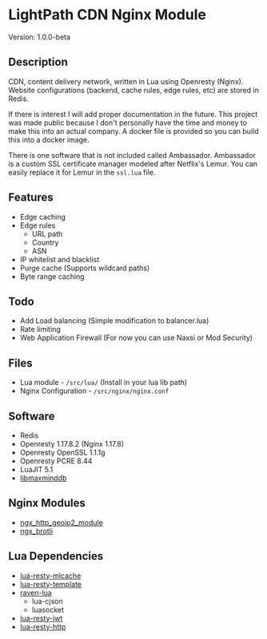 # LightPath CDN Nginx Module
Version: 1.0.0-beta

## Description
CDN, content delivery network, written in Lua using Openresty (Nginx). Website configurations (backend, cache rules, edge rules, etc) are stored in Redis.  

If there is interest I will add proper documentation in the future. This project was made public because I don't personally have the time and money to make this into an actual company. A docker file is provided so you can build this into a docker image.

There is one software that is not included called Ambassador. Ambassador is a custom SSL certificate manager modeled after Netflix's Lemur. You can easily replace it for Lemur in the `ssl.lua` file. 

## Features
* Edge caching
* Edge rules
  * URL path
  * Country
  * ASN
* IP whitelist and blacklist
* Purge cache (Supports wildcard paths)
* Byte range caching

## Todo
* Add Load balancing (Simple modification to balancer.lua)
* Rate limiting 
* Web Application Firewall (For now you can use Naxsi or Mod Security)

## Files
* Lua module - `/src/lua/` (Install in your lua lib path)
* Nginx Configuration - `/src/nginx/nginx.conf`

## Software
* Redis
* Openresty 1.17.8.2 (Nginx 1.17.8)
* Openresty OpenSSL 1.1.1g
* Openresty PCRE 8.44
* LuaJIT 5.1
* [libmaxminddb](https://github.com/maxmind/libmaxminddb)

## Nginx Modules
* [ngx_http_geoip2_module](https://github.com/leev/ngx_http_geoip2_module)
* [ngx_brotli](https://github.com/google/ngx_brotli)

## Lua Dependencies
* [lua-resty-mlcache](https://github.com/thibaultcha/lua-resty-mlcache)
* [lua-resty-template](https://github.com/bungle/lua-resty-template)
* [raven-lua](https://github.com/cloudflare/raven-lua)
  * lua-cjson
  * luasocket
* [lua-resty-jwt](https://github.com/cdbattags/lua-resty-jwt)
* [lua-resty-http](https://github.com/ledgetech/lua-resty-http)
